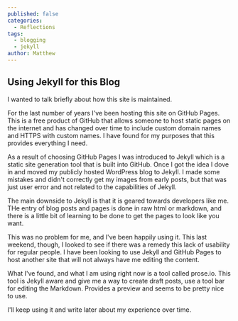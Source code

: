 ```yaml
---
published: false
categories:
  - Reflections
tags:
  - blogging
  - jekyll
author: Matthew
---
```

## Using Jekyll for this Blog

I wanted to talk briefly about how this site is maintained.

For the last number of years I've been hosting this site on GitHub Pages. This is a free product of GitHub that allows someone to host static pages on the internet and has changed over time to include custom domain names and HTTPS with custom names.  I have found for my purposes that this provides everything I need.

As a result of choosing GitHub Pages I was introduced to Jekyll which is a static site generation tool that is built into GitHub.  Once I got the idea I dove in and moved my publicly hosted WordPress blog to Jekyll. I made some mistakes and didn't correctly get my images from early posts, but that was just user error and not related to the capabilities of Jekyll.

The main downside to Jekyll is that it is geared towards developers like me. THe entry of blog posts and pages is done in raw html or markdown, and there is a little bit of learning to be done to get the pages to look like you want.

This was no problem for me, and I've been happily using it. This last weekend, though, I looked to see if there was a remedy this lack of usability for regular people. I have been looking to use Jekyll and GitHub Pages to host another site that will not always have me editing the content.

What I've found, and what I am using right now is a tool called prose.io. This tool is Jekyll aware and give me a way to create draft posts, use a tool bar for editing the Markdown. Provides a preview and seems to be pretty nice to use.

I'll keep using it and write later about my experience over time.